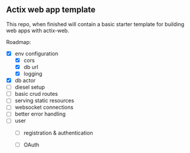 ## Actix web app template 

This repo, when finished will contain a basic starter template for building
web apps with actix-web.

Roadmap:
- [x] env configuration
  - [x] cors 
  - [x] db url
  - [x] logging
- [x] db actor 
- [ ] diesel setup
- [ ] basic crud routes
- [ ] serving static resources
- [ ] websocket connections 
- [ ] better error handling 
- [ ] user  
  - [ ] registration & authentication 
  - [ ] OAuth
  
 